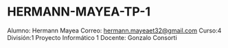 # HERMANN-MAYEA-TP-1
Alumno: Hermann Mayea Correo: hermann.mayeaet32@gmail.com Curso:4 División:1 
Proyecto Informático 1
Docente: Gonzalo Consorti
